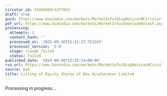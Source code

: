 ```yaml
---
circular_id: 424456b9c53770e2
draft: true
guid: https://www.bseindia.com/markets/MarketInfo/DispNoticesNCirculars.aspx?Noticeid={44755AAB-D2B3-42EF-BA10-195A54EE6025}&noticeno=20250916-71&dt=09/16/2025&icount=71&totcount=79&flag=0
pdf_url: https://www.bseindia.com/markets/MarketInfo/DownloadAttach.aspx?id=20250916-71&attachedId=e51f4f7e-cde0-4416-bfbf-3d7d6bf5a17f
processing:
  attempts: 1
  content_hash: ''
  processed_at: '2025-09-16T21:22:17.721243'
  processor_version: '2.0'
  stage: claude_failed
  status: failed
published_date: '2025-09-16T13:35:13+00:00'
rss_url: https://www.bseindia.com/markets/MarketInfo/DispNoticesNCirculars.aspx?Noticeid={44755AAB-D2B3-42EF-BA10-195A54EE6025}&noticeno=20250916-71&dt=09/16/2025&icount=71&totcount=79&flag=0
source: bse
title: Listing of Equity Shares of Dev Accelerator Limited
---
```


Processing in progress...